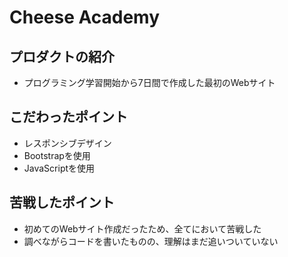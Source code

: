 # Cheese Academy

## プロダクトの紹介

- プログラミング学習開始から7日間で作成した最初のWebサイト

## こだわったポイント

- レスポンシブデザイン
- Bootstrapを使用
- JavaScriptを使用

## 苦戦したポイント

- 初めてのWebサイト作成だったため、全てにおいて苦戦した
- 調べながらコードを書いたものの、理解はまだ追いついていない